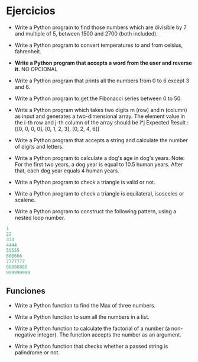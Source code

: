 # Ejercicios

* Write a Python program to find those numbers which are divisible by 7 and multiple of 5, between 1500 and 2700 (both included).

* Write a Python program to convert temperatures to and from celsius, fahrenheit.

* **Write a Python program that accepts a word from the user and reverse it.** NO OPCIONAL

* Write a Python program that prints all the numbers from 0 to 6 except 3 and 6.

* Write a Python program to get the Fibonacci series between 0 to 50.

* Write a Python program which takes two digits m (row) and n (column) as input and generates a two-dimensional array. The element value in the i-th row and j-th column of the array should be i*j Expected Result : [[0, 0, 0, 0], [0, 1, 2, 3], [0, 2, 4, 6]]

* Write a Python program that accepts a string and calculate the number of digits and letters.

*  Write a Python program to calculate a dog's age in dog's years. Note: For the first two years, a dog year is equal to 10.5 human years. After that, each dog year equals 4 human years.

* Write a Python program to check a triangle is valid or not.

*  Write a Python program to check a triangle is equilateral, isosceles or scalene. 

*  Write a Python program to construct the following pattern, using a nested loop number. 

~~~py
1
22
333
4444
55555
666666
7777777
88888888
999999999
~~~

## Funciones

* Write a Python function to find the Max of three numbers. 

* Write a Python function to sum all the numbers in a list.

* Write a Python function to calculate the factorial of a number (a non-negative integer). The function accepts the number as an argument. 

* Write a Python function that checks whether a passed string is palindrome or not.
